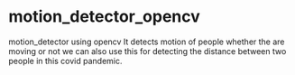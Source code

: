 # motion_detector_opencv
motion_detector using opencv
 It detects motion of people whether the are moving or not we can also use this for detecting the distance between two people in this covid pandemic.
